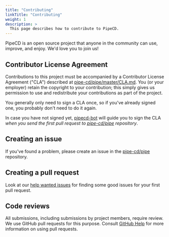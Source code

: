 ```yaml
---
title: "Contributing"
linkTitle: "Contributing"
weight: 1
description: >
  This page describes how to contribute to PipeCD.
---
```


PipeCD is an open source project that anyone in the community can use, improve, and enjoy. We'd love you to join us! 

## Contributor License Agreement

Contributions to this project must be accompanied by a Contributor License Agreement ("CLA") described at [pipe-cd/pipe/master/CLA.md](https://github.com/pipe-cd/pipe/blob/master/CLA.md). You (or your employer) retain the copyright to your contribution; this simply gives us permission to use and redistribute your contributions as part of the project.

You generally only need to sign a CLA once, so if you've already signed one, you probably don't need to do it again.

In case you have not signed yet, [pipecd-bot](https://github.com/pipecd-bot) will guide you to sign the CLA _when you send the first pull request to [pipe-cd/pipe](https://github.com/pipe-cd/pipe) repository_.

## Creating an issue

If you've found a problem, please create an issue in the [pipe-cd/pipe](https://github.com/pipe-cd/pipe/issues) repository.

## Creating a pull request

Look at our [help wanted issues](https://github.com/pipe-cd/pipe/issues?utf8=%E2%9C%93&q=is%3Aissue+is%3Aopen+label%3Akind%2Fhelp-wanted) for finding some good issues for your first pull request.

## Code reviews

All submissions, including submissions by project members, require review. We use GitHub pull requests for this purpose. Consult [GitHub Help](https://help.github.com/en/github/collaborating-with-issues-and-pull-requests/about-pull-requests) for more information on using pull requests.
